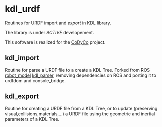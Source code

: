 kdl_urdf 
=============
Routines for URDF import and *export* in KDL library.

The library is under *ACTIVE* developement. 

This software is realized for the [CoDyCo](http://www.codyco.eu/) project.

kdl_import
----------
Routine for parse a URDF file to a create a KDL Tree. Forked from ROS [robot_model](http://ros.org/wiki/robot_model)
[kdl_parser](http://ros.org/wiki/kdl_parser), removing dependencies on ROS and porting it to urdfdom and console_bridge.

kdl_export
----------
Routine for creating a URDF file from a KDL Tree, or to update (preserving
visual,collisions,materials,...) a URDF file using the geometric and 
inertial parameters of a KDL Tree. 
